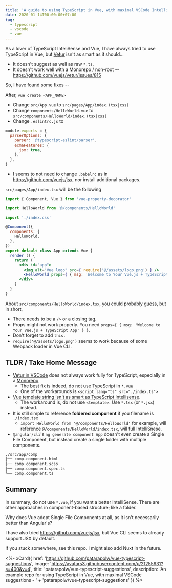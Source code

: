 ```yaml
---
title: 'A guide to using TypeScript in Vue, with maximal VSCode IntelliSense'
date: 2020-01-14T00:00:00+07:00
tag:
  - typescript
  - vscode
  - vue
---
```


As a lover of TypeScript InteliSense and Vue, I have always tried to use TypeScript in Vue, but [Vetur](https://github.com/vuejs/vetur) isn't as smart as it should...

- It doesn't suggest as well as raw `*.ts`.
- It doesn't work well with a Monorepo / non-root -- <https://github.com/vuejs/vetur/issues/815>

So, I have found some fixes --

<!-- excerpt_separator -->

After, `vue create <APP_NAME>`

- Change `src/App.vue` to `src/pages/App/index.(tsx|css)`
- Change `components/HelloWorld.vue` to `src/components/HelloWorld/index.(tsx|css)`
- Change `.eslintrc.js` to

```js
module.exports = {
  parserOptions: {
    parser: '@typescript-eslint/parser',
    ecmaFeatures: {
      jsx: true,
    },
  },
}
```

- I seems to not need to change `.babelrc` as in <https://github.com/vuejs/jsx>, nor install additional packages.

`src/pages/App/index.tsx` will be the following

```jsx
import { Component, Vue } from 'vue-property-decorator'

import HelloWorld from '@/components/HelloWorld'

import './index.css'

@Component({
  components: {
    HelloWorld,
  },
})
export default class App extends Vue {
  render () {
    return (
      <div id="app">
        <img alt="Vue logo" src={ require('@/assets/logo.png') } />
        <HelloWorld props={ { msg: 'Welcome to Your Vue.js + TypeScript App' } } />
      </div>
    )
  }
}
```

About `src/components/HelloWorld/index.tsx`, you could probably [guess](https://github.com/patarapolw/vue-typescript-suggestions/tree/master//packages/vue-sample/src/components/HelloWorld/index.tsx), but in short,

- There needs to be a `/>` or a closing tag.
- Props might not work properly. You need `props={ { msg: 'Welcome to Your Vue.js + TypeScript App' } }`.
- Don't forget to add `this.`
- `require('@/assets/logo.png')` seems to work because of some Webpack loader in Vue CLI.

## TLDR / Take Home Message

- [Vetur in VSCode](https://github.com/vuejs/vetur) does not always work fully for TypeScript, especially in a [Monorepo](https://github.com/vuejs/vetur/issues/815)
  - The best fix is indeed, do not use TypeScript in `*.vue`
  - One of the workarounds is `<script lang="ts" src="./index.ts">`
- [Vue template string isn't as smart as TypeScript Intellisense](https://dev.to/skyrpex/comment/6m6j).
  - The workaround is, do not use `<template>`. Use `*.tsx` (or `*.jsx`) instead.
- It is still simple to reference **foldered component** if you filename is `./index.tsx`
  - `import HelloWorld from '@/components/HelloWorld'` for example, will reference `@/components/HelloWorld/index.tsx`, will full IntelliSnese.
- `@angular/cli`'s `ng generate component App` doesn't even create a Single File Component, but instead create a single folder with multiple components.

```txt
./src/app/comp
├── comp.component.html
├── comp.component.scss
├── comp.component.spec.ts
└── comp.component.ts
```

## Summary

In summary, do not use `*.vue`, if you want a better IntelliSense. There are other approaches in component-based structure; like a folder.

Why does Vue adopt Single File Components at all, as it isn't necessarily better than Angular's?

I have also tried <https://github.com/vuejs/jsx>, but Vue CLI seems to already support JSX by default.

If you stuck somewhere, see this repo. I might also add Nuxt in the future.

<%- xCard({
  href: 'https://github.com/patarapolw/vue-typescript-suggestions',
  image: 'https://avatars3.githubusercontent.com/u/21255931?s=400&v=4',
  title: 'patarapolw/vue-typescript-suggestions',
  description: 'An example repo for using TypeScript in Vue, with maximal VSCode suggestions - '
    + 'patarapolw/vue-typescript-suggestions'
}) %>
